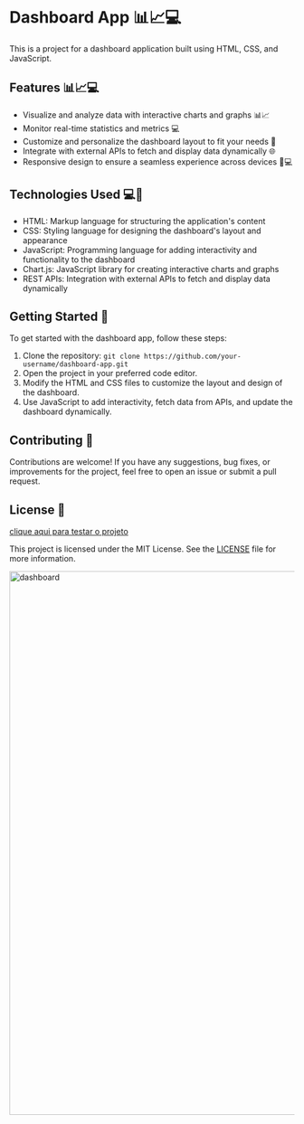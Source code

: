 # Dashboard App 📊📈💻

This is a project for a dashboard application built using HTML, CSS, and JavaScript.

## Features 📊📈💻

- Visualize and analyze data with interactive charts and graphs 📊📈
- Monitor real-time statistics and metrics 💻
- Customize and personalize the dashboard layout to fit your needs 🎨
- Integrate with external APIs to fetch and display data dynamically 🌐
- Responsive design to ensure a seamless experience across devices 📱💻

## Technologies Used 💻🔧

- HTML: Markup language for structuring the application's content
- CSS: Styling language for designing the dashboard's layout and appearance
- JavaScript: Programming language for adding interactivity and functionality to the dashboard
- Chart.js: JavaScript library for creating interactive charts and graphs
- REST APIs: Integration with external APIs to fetch and display data dynamically

## Getting Started 🚀

To get started with the dashboard app, follow these steps:

1. Clone the repository: `git clone https://github.com/your-username/dashboard-app.git`
2. Open the project in your preferred code editor.
3. Modify the HTML and CSS files to customize the layout and design of the dashboard.
4. Use JavaScript to add interactivity, fetch data from APIs, and update the dashboard dynamically.

## Contributing 🤝

Contributions are welcome! If you have any suggestions, bug fixes, or improvements for the project, feel free to open an issue or submit a pull request.

## License 📄

<a href="https://dashboard-responsive-three.vercel.app/"> clique aqui para testar o projeto </a>

This project is licensed under the MIT License. See the [LICENSE](LICENSE) file for more information.

<img width="962" alt="dashboard" src="https://github.com/Guilhermefonseca2021/dashboard-responsive/assets/92196697/bb89b668-2ec6-4733-a283-1ac85a0ba9f0">
